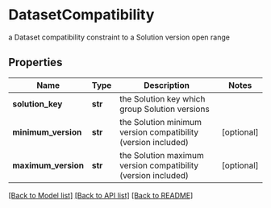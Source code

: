 # DatasetCompatibility

a Dataset compatibility constraint to a Solution version open range

## Properties
Name | Type | Description | Notes
------------ | ------------- | ------------- | -------------
**solution_key** | **str** | the Solution key which group Solution versions | 
**minimum_version** | **str** | the Solution minimum version compatibility (version included) | [optional] 
**maximum_version** | **str** | the Solution maximum version compatibility (version included) | [optional] 

[[Back to Model list]](../README.md#documentation-for-models) [[Back to API list]](../README.md#documentation-for-api-endpoints) [[Back to README]](../README.md)


